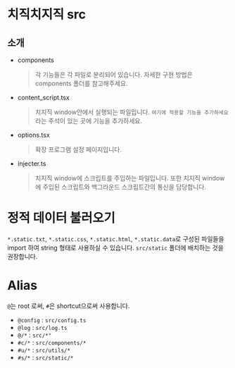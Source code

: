 # 치직치지직 src

## 소개

- components

  > 각 기능들은 각 파일로 분리되어 있습니다. 자세한 구현 방법은 components 폴더를 참고해주세요.

- content_script.tsx

  > 치지직 window안에서 실행되는 파일입니다. `여기에 적용할 기능을 추가하세요` 라는 주석이 있는 곳에 기능을 추가하세요.

- options.tsx

  > 확장 프로그램 설정 페이지입니다.

- injecter.ts

  > 치지직 window에 스크립트를 주입하는 파일입니다.
  > 또한 치지직 window에 주입된 스크립트와 백그라운드 스크립트간의 통신을 담당합니다.

# 정적 데이터 불러오기

`*.static.txt`, `*.static.css`, `*.static.html`, `*.static.data`로 구성된 파일들을 import 하여 string 형태로 사용하실 수 있습니다.
`src/static` 폴더에 배치하는 것을 권장합니다.

# Alias

`@`는 root 로써, `#`은 shortcut으로써 사용합니다.

- `@config` : `src/config.ts`
- `@log` : `src/log.ts`
- `@/*` : `src/*"`
- `#c/*` : `src/components/*`
- `#u/*` : `src/utils/*`
- `#s/*` : `src/static/*`

